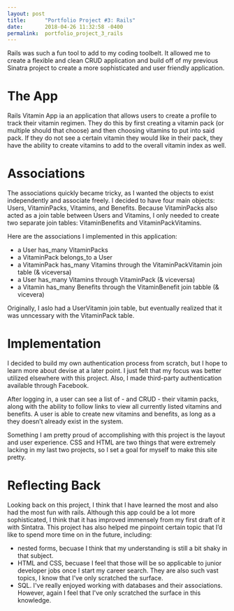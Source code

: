 ```yaml
---
layout: post
title:      "Portfolio Project #3: Rails"
date:       2018-04-26 11:32:58 -0400
permalink:  portfolio_project_3_rails
---
```


Rails was such a fun tool to add to my coding toolbelt. It allowed me to create a flexible and clean CRUD application and build off of my previous Sinatra project to create a more sophisticated and user friendly application.

# The App
Rails Vitamin App ia an application that allows users to create a profile to track their vitamin regimen. They do this by first creating a vitamin pack (or multiple should that choose) and then choosing vitamins to put into said pack. If they do not see a certain vitamin they would like in their pack, they have the ability to create vitamins to add to the overall vitamin index as well.

# Associations

The associations quickly became tricky, as I wanted the objects to exist independently and associate freely. I decided to have four main objects: Users, VitaminPacks, Vitamins, and Benefits. Because VitaminPacks also acted as a join table between Users and Vitamins, I only needed to create two separate join tables: VitaminBenefits and VitaminPackVitamins.

Here are the associations I implemented in this application: 

* a User has_many VitaminPacks
* a VitaminPack belongs_to a User
* a VitaminPack has_many Vitamins through the VitaminPackVitamin join table (& viceversa)
* a User has_many Vitamins through VitaminPack (& viceversa)
* a Vitamin has_many Benefits through the VitaminBenefit join tabble (& vicevera)

Originally, I aslo had a UserVitamin join table, but eventually realized that it was unncessary with the VitaminPack table.

# Implementation
I decided to build my own authentication process from scratch, but I hope to learn more about devise at a later point. I just felt that my focus was better utilized elsewhere with this project. Also, I made third-party authentication available through Facebook.

After logging in, a user can see a list of - and CRUD -  their vitamin packs, along with the ability to follow  links to view all currently listed vitamins and benefits. A user is able to create new vitamins and benefits, as long as a they doesn’t already exist in the system. 

Something I am pretty proud of accomplishing with this project is the layout and user experience. CSS and HTML are two things that were extremely lacking in my last two projects, so I set a goal for myself to make this site pretty.

# Reflecting Back
Looking back on this project, I think that I have learned the most and also had the most fun with rails. Although this app could be a lot more sophisticated, I think that it has improved immensely from my first draft of it with Sintatra. This project has also helped me pinpoint certain topic that I’d like to spend more time on in the future, including:
* nested forms, becuase I think that my understanding is still a bit shaky in that subject.
* HTML and CSS, becuase I feel that those will be so applicable to junior developer jobs once I start my career search. They are also such vast topics, I know that I've only scratched the surface.
* SQL. I've really enjoyed working with databases and their associations. However, again I feel that I've only scratched the surface in this knowledge.
